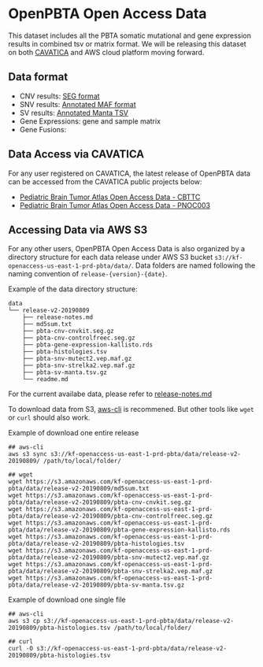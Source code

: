 # OpenPBTA Open Access Data
This dataset includes all the PBTA somatic mutational and gene expression results in combined tsv or matrix format. We will be releasing this dataset on both [CAVATICA](https://cavatica.sbgenomics.com) and AWS cloud platform moving forward.

## Data format
- CNV results: [SEG format](https://software.broadinstitute.org/software/igv/SEG)
- SNV results: [Annotated MAF format](format/vep-maf.md)
- SV results: [Annotated Manta TSV](format/manta-tsv-header.md)
- Gene Expressions: gene and sample matrix
- Gene Fusions:

## Data Access via CAVATICA
For any user registered on CAVATICA, the latest release of OpenPBTA data can be accessed from the CAVATICA public projects below:
- [Pediatric Brain Tumor Atlas Open Access Data - CBTTC](https://cavatica.sbgenomics.com/u/cavatica/pbta-cbttc/)
- [Pediatric Brain Tumor Atlas Open Access Data - PNOC003](https://cavatica.sbgenomics.com/u/cavatica/pbta-pnoc003/)

## Accessing Data via AWS S3
For any other users, OpenPBTA Open Access Data is also organized by a directory structure for each data release under AWS S3 bucket `s3://kf-openaccess-us-east-1-prd-pbta/data/`. Data folders are named following the naming convention of `release-{version}-{date}`.

Example of the data directory structure:
```
data
└── release-v2-20190809
    ├── release-notes.md
    ├── md5sum.txt
    ├── pbta-cnv-cnvkit.seg.gz
    ├── pbta-cnv-controlfreec.seg.gz
    ├── pbta-gene-expression-kallisto.rds
    ├── pbta-histologies.tsv
    ├── pbta-snv-mutect2.vep.maf.gz
    ├── pbta-snv-strelka2.vep.maf.gz
    ├── pbta-sv-manta.tsv.gz
    └── readme.md
```

For the current availabe data, please refer to [release-notes.md](./release-notes.md)

To download data from S3, [aws-cli](https://github.com/aws/aws-cli) is recommened. But other tools like `wget` or `curl` should also work.

Example of download one entire release
```
## aws-cli
aws s3 sync s3://kf-openaccess-us-east-1-prd-pbta/data/release-v2-20190809/ /path/to/local/folder/

## wget
wget https://s3.amazonaws.com/kf-openaccess-us-east-1-prd-pbta/data/release-v2-20190809/md5sum.txt
wget https://s3.amazonaws.com/kf-openaccess-us-east-1-prd-pbta/data/release-v2-20190809/pbta-cnv-cnvkit.seg.gz
wget https://s3.amazonaws.com/kf-openaccess-us-east-1-prd-pbta/data/release-v2-20190809/pbta-cnv-controlfreec.seg.gz
wget https://s3.amazonaws.com/kf-openaccess-us-east-1-prd-pbta/data/release-v2-20190809/pbta-gene-expression-kallisto.rds
wget https://s3.amazonaws.com/kf-openaccess-us-east-1-prd-pbta/data/release-v2-20190809/pbta-histologies.tsv
wget https://s3.amazonaws.com/kf-openaccess-us-east-1-prd-pbta/data/release-v2-20190809/pbta-snv-mutect2.vep.maf.gz
wget https://s3.amazonaws.com/kf-openaccess-us-east-1-prd-pbta/data/release-v2-20190809/pbta-snv-strelka2.vep.maf.gz
wget https://s3.amazonaws.com/kf-openaccess-us-east-1-prd-pbta/data/release-v2-20190809/pbta-sv-manta.tsv.gz
```

Example of download one single file
```
## aws-cli
aws s3 cp s3://kf-openaccess-us-east-1-prd-pbta/data/release-v2-20190809/pbta-histologies.tsv /path/to/local/folder/

## curl
curl -O s3://kf-openaccess-us-east-1-prd-pbta/data/release-v2-20190809/pbta-histologies.tsv
```
